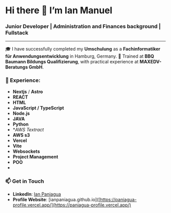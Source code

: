 # Hi there 👋 I’m Ian Manuel  

### Junior Developer | Administration and Finances background | Fullstack

***  

🎓 I have successfully completed my **Umschulung** as a **Fachinformatiker für Anwendungsentwicklung** in Hamburg, Germany.
🏫 Trained at **BBQ Baumann Bildungs Qualifizierung**, with practical experience at **MAXEDV-Beratungs GmbH**.  



### 🌱 Experience:  
- **Nextjs** / **Astro**
- **REACT**
- **HTML** 
- **JavaScript / TypeScript**
- **Node.js**
- **JAVA**
- **Python**
- **AWS Textract*
- **AWS s3**
- **Vercel**
- **Vite**
- **Websockets**
- **Project Management**
- **POO**
- 

### 📫 Get in Touch  
- **LinkedIn**: [Ian Paniagua](http://www.linkedin.com/in/ian-paniagua)
- **Profile Website**: [ianpaniagua.github.io]([https://paniagua-profile.vercel.app/](https://paniagua-profile.vercel.app/)  
